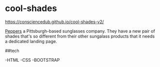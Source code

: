 # cool-shades
https://consciencedub.github.io/cool-shades-v2/

[Peppers](https://peppersusa.com/) a Pittsburgh-based sunglasses company. They have a new pair of shades that's so different from their other sungalass products that it needs a dedicated landing page.

##tech

-HTML
-CSS
-BOOTSTRAP
